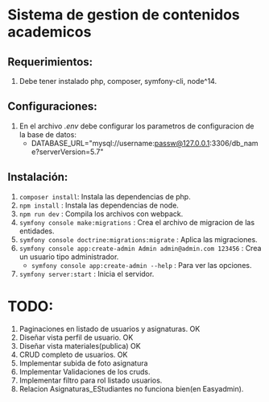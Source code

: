 # Sistema de gestion de contenidos academicos

## Requerimientos:
1. Debe tener instalado php, composer, symfony-cli, node^14.

## Configuraciones:
1. En el archivo *.env* debe configurar los parametros de configuracion de la base de datos:
    * DATABASE_URL="mysql://username:passw@127.0.0.1:3306/db_name?serverVersion=5.7"

## Instalación:

1. `composer install`: Instala las dependencias de php.
2. `npm install` : Instala las dependencias de node.
3. `npm run dev` : Compila los archivos con webpack.
4. `symfony console make:migrations` : Crea el archivo de migracion de las entidades.
5. `symfony console doctrine:migrations:migrate` : Aplica las migraciones.
6. `symfony console app:create-admin Admin admin@admin.com 123456` : Crea un usuario tipo administrador.
    * `symfony console app:create-admin --help` : Para ver las opciones.
7. `symfony server:start` : Inicia el servidor.


# TODO:
1. Paginaciones en listado de usuarios y asignaturas. OK
2. Diseñar vista perfil de usuario. OK
3. Diseñar vista materiales(publica) OK
4. CRUD completo de usuarios. OK
5. Implementar subida de foto asignatura
6. Implementar Validaciones de los cruds.
7. Implementar filtro para rol listado usuarios.
8. Relacion Asignaturas_EStudiantes no funciona bien(en Easyadmin).